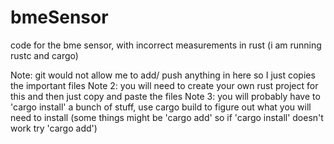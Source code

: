 # bmeSensor
code for the bme sensor, with incorrect measurements in rust (i am running rustc and cargo)

Note: git would not allow me to add/ push anything in here so I just copies the important files 
Note 2: you will need to create your own rust project for this and then just copy and paste the files 
Note 3: you will probably have to 'cargo install' a bunch of stuff, use cargo build to figure out what you will need to install (some things might be 'cargo add' so if 'cargo install' doesn't work try 'cargo add')
